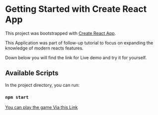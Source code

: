 # Getting Started with Create React App

This project was bootstrapped with [Create React App](https://github.com/facebook/create-react-app).

This Application was part of follow-up tutorial to focus on expanding the knowledge of modern reacts features.

Down below you will find the link for Live demo and try it for yourself.

## Available Scripts

In the project directory, you can run:

### `npm start`

[You can play the game Via this Link](https://hardcore-panini-866022.netlify.app/)
